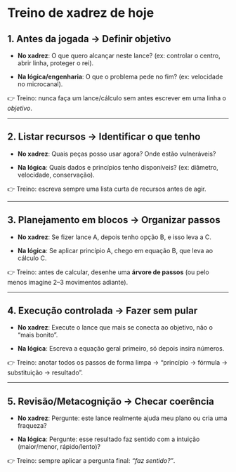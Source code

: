 # Treino de xadrez de hoje
## 1. Antes da jogada → **Definir objetivo**

- **No xadrez**: O que quero alcançar neste lance? (ex: controlar o centro, abrir linha, proteger o rei).
    
- **Na lógica/engenharia**: O que o problema pede no fim? (ex: velocidade no microcanal).
    

👉 Treino: nunca faça um lance/cálculo sem antes escrever em uma linha o _objetivo_.

---

## 2. Listar recursos → **Identificar o que tenho**

- **No xadrez**: Quais peças posso usar agora? Onde estão vulneráveis?
    
- **Na lógica**: Quais dados e princípios tenho disponíveis? (ex: diâmetro, velocidade, conservação).
    

👉 Treino: escreva sempre uma lista curta de recursos antes de agir.

---

## 3. Planejamento em blocos → **Organizar passos**

- **No xadrez**: Se fizer lance A, depois tenho opção B, e isso leva a C.
    
- **Na lógica**: Se aplicar princípio A, chego em equação B, que leva ao cálculo C.
    

👉 Treino: antes de calcular, desenhe uma **árvore de passos** (ou pelo menos imagine 2–3 movimentos adiante).

---

## 4. Execução controlada → **Fazer sem pular**

- **No xadrez**: Execute o lance que mais se conecta ao objetivo, não o “mais bonito”.
    
- **Na lógica**: Escreva a equação geral primeiro, só depois insira números.
    

👉 Treino: anotar todos os passos de forma limpa → “princípio → fórmula → substituição → resultado”.

---

## 5. Revisão/Metacognição → **Checar coerência**

- **No xadrez**: Pergunte: este lance realmente ajuda meu plano ou cria uma fraqueza?
    
- **Na lógica**: Pergunte: esse resultado faz sentido com a intuição (maior/menor, rápido/lento)?
    

👉 Treino: sempre aplicar a pergunta final: _“faz sentido?”_.